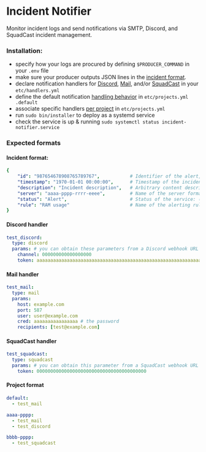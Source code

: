 # Incident Notifier

Monitor incident logs and send notifications via SMTP, Discord, and SquadCast incident management.

### Installation:
- specify how your logs are procured by defining `$PRODUCER_COMMAND` in your `.env` file
- make sure your producer outputs JSON lines in the [incident format](#incident-format).
- declare notification handlers for [Discord](#discord-handler), [Mail](#mail-handler), and/or [SquadCast](#squadcast-handler) in your `etc/handlers.yml`
- define the default notification [handling behavior](#project-format) in `etc/projects.yml .default`
- associate specific handlers [per project](#project-format) in `etc/projects.yml`
- run `sudo bin/installer` to deploy as a systemd service
- check the service is up & running `sudo systemctl status incident-notifier.service`

### Expected formats

#### Incident format: 
```yaml
{
    "id": "987654678908765789767",           # Identifier of the alert, this can be arbitrary. For incident recovery it's used to tell SquadCast which incident to resolve.
    "timestamp": "1970-01-01 00:00:00",      # Timestamp of the incident.
    "description": "Incident description",   # Arbitrary content describing the incident.
    "server": "aaaa-pppp-rrrr-eeee",         # Name of the server formatted as <client>-<project>-<role>-<env> 
    "status": "Alert",                       # Status of the service: ("Alert" | "Fired" | "Uptime Down Monitor") 
    "rule": "RAM usage"                      # Name of the alerting rule that triggered the incident.
}
```

#### Discord handler
```yaml
test_discord: 
  type: discord
  params: # you can obtain these parameters from a Discord webhook URL
    channel: 000000000000000000
    token: aaaaaaaaaaaaaaaaaaaaaaaaaaaaaaaaaaaaaaaaaaaaaaaaaaaaaaaaaaaaaaaaaaaa
```

#### Mail handler
```yaml
test_mail:
  type: mail
  params:
    host: example.com
    port: 587
    user: user@example.com
    cred: aaaaaaaaaaaaaaaa # the password
    recipients: [test@example.com]
```

#### SquadCast handler
```yaml
test_squadcast:
  type: squadcast
  params: # you can obtain this parameter from a SquadCast webhook URL
    token: 0000000000000000000000000000000000000000
```

#### Project format
```yaml
default:
  - test_mail

aaaa-pppp:
  - test_mail
  - test_discord

bbbb-pppp:
  - test_squadcast
```